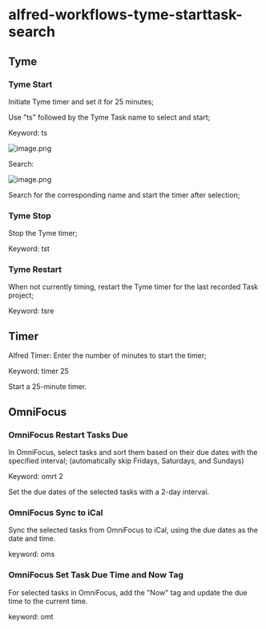 # alfred-workflows-tyme-starttask-search
## Tyme

### Tyme Start

Initiate Tyme timer and set it for 25 minutes;

Use "ts" followed by the Tyme Task name to select and start;

Keyword: ts

![image.png](https://pazer-markdown.oss-cn-beijing.aliyuncs.com/img20231103103731.png)

Search:

![image.png](https://pazer-markdown.oss-cn-beijing.aliyuncs.com/img20231103103825.png)

Search for the corresponding name and start the timer after selection;

### Tyme Stop

Stop the Tyme timer;

Keyword: tst

### Tyme Restart

When not currently timing, restart the Tyme timer for the last recorded Task project;

Keyword: tsre


## Timer


Alfred Timer: Enter the number of minutes to start the timer;

Keyword: timer 25

Start a 25-minute timer.

## OmniFocus

### OmniFocus Restart Tasks Due

In OmniFocus, select tasks and sort them based on their due dates with the specified interval; (automatically skip Fridays, Saturdays, and Sundays)

Keyword: omrt 2

Set the due dates of the selected tasks with a 2-day interval.

### OmniFocus Sync to iCal

Sync the selected tasks from OmniFocus to iCal, using the due dates as the date and time.

keyword: oms

### OmniFocus Set Task Due Time and Now Tag

For selected tasks in OmniFocus, add the "Now" tag and update the due time to the current time.

keyword: omt